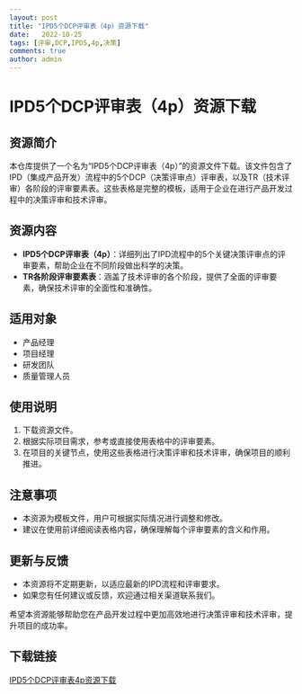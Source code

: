 ```yaml
---
layout: post
title: "IPD5个DCP评审表（4p）资源下载"
date:   2022-10-25
tags: [评审,DCP,IPD5,4p,决策]
comments: true
author: admin
---
```

# IPD5个DCP评审表（4p）资源下载

## 资源简介

本仓库提供了一个名为“IPD5个DCP评审表（4p）”的资源文件下载。该文件包含了IPD（集成产品开发）流程中的5个DCP（决策评审点）评审表，以及TR（技术评审）各阶段的评审要素表。这些表格是完整的模板，适用于企业在进行产品开发过程中的决策评审和技术评审。

## 资源内容

- **IPD5个DCP评审表（4p）**：详细列出了IPD流程中的5个关键决策评审点的评审要素，帮助企业在不同阶段做出科学的决策。
- **TR各阶段评审要素表**：涵盖了技术评审的各个阶段，提供了全面的评审要素，确保技术评审的全面性和准确性。

## 适用对象

- 产品经理
- 项目经理
- 研发团队
- 质量管理人员

## 使用说明

1. 下载资源文件。
2. 根据实际项目需求，参考或直接使用表格中的评审要素。
3. 在项目的关键节点，使用这些表格进行决策评审和技术评审，确保项目的顺利推进。

## 注意事项

- 本资源为模板文件，用户可根据实际情况进行调整和修改。
- 建议在使用前详细阅读表格内容，确保理解每个评审要素的含义和作用。

## 更新与反馈

- 本资源将不定期更新，以适应最新的IPD流程和评审要求。
- 如果您有任何建议或反馈，欢迎通过相关渠道联系我们。

希望本资源能够帮助您在产品开发过程中更加高效地进行决策评审和技术评审，提升项目的成功率。

## 下载链接

[IPD5个DCP评审表4p资源下载](https://pan.quark.cn/s/1d6ab3be35d2)